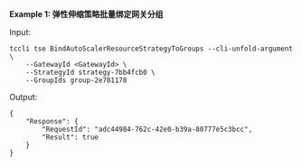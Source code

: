 **Example 1: 弹性伸缩策略批量绑定网关分组**



Input: 

```
tccli tse BindAutoScalerResourceStrategyToGroups --cli-unfold-argument  \
    --GatewayId <GatewayId> \
    --StrategyId strategy-7bb4fcb0 \
    --GroupIds group-2e781178
```

Output: 
```
{
    "Response": {
        "RequestId": "adc44984-762c-42e0-b39a-80777e5c3bcc",
        "Result": true
    }
}
```

